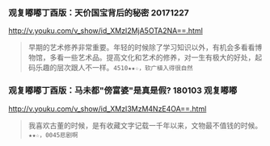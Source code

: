 ### 观复嘟嘟丁酉版：天价国宝背后的秘密 20171227
http://v.youku.com/v_show/id_XMzI2MjA5OTA2NA==.html
>早期的艺术修养非常重要。年轻的时候除了学习知识以外，有机会多看看博物馆，多看一些艺术品。提高文化和艺术的修养，对一生有极大的好处，起码乐趣的层次跟人不一样。`4510★★☆，软广植入得很自然`

### 观复嘟嘟丁酉版：马未都"傍富婆"是真是假? 180103 观复嘟嘟
http://v.youku.com/v_show/id_XMzI3MzM4NzE4OA==.html
>我喜欢古董的时候，是有收藏文字记载一千年以来，文物最不值钱的时候。`★★☆，0045悲剧啊`
